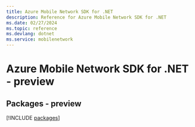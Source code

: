 ```yaml
---
title: Azure Mobile Network SDK for .NET
description: Reference for Azure Mobile Network SDK for .NET
ms.date: 02/27/2024
ms.topic: reference
ms.devlang: dotnet
ms.service: mobilenetwork
---
```

# Azure Mobile Network SDK for .NET - preview
## Packages - preview
[!INCLUDE [packages](mobile-network-index.md)]